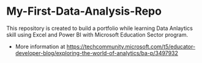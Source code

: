 # My-First-Data-Analysis-Repo

This repository is created to build a portfolio while learning Data Anlaytics skill using Excel and Power BI with Microsoft Education Sector program.
* More information at https://techcommunity.microsoft.com/t5/educator-developer-blog/exploring-the-world-of-analytics/ba-p/3497932
